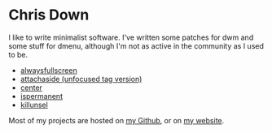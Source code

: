 Chris Down
==========

I like to write minimalist software. I've written some patches for dwm and some
stuff for dmenu, although I'm not as active in the community as I used to be.

- [alwaysfullscreen](http://dwm.suckless.org/patches/alwaysfullscreen)
- [attachaside (unfocused tag version)](http://dwm.suckless.org/patches/attachaside)
- [center](http://dwm.suckless.org/patches/center)
- [ispermanent](http://dwm.suckless.org/patches/ispermanent)
- [killunsel](http://dwm.suckless.org/patches/killunsel)

Most of my projects are hosted on [my Github](https://github.com/cdown), or on
[my website](https://chrisdown.name).
